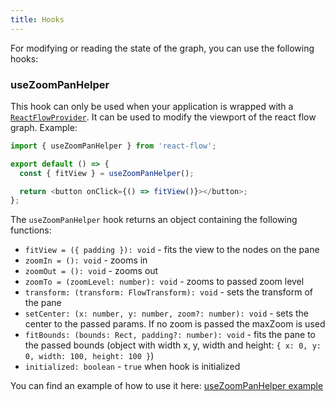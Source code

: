 ```yaml
---
title: Hooks
---
```


<InfoBox title="Note" text="The following hooks are available from version 8.0.0 upwards. You have to use the ReactFlowProvider if you want to use these hooks."/>

For modifying or reading the state of the graph, you can use the following hooks:

### useZoomPanHelper

This hook can only be used when your application is wrapped with a [`ReactFlowProvider`](/docs/api/components/provider/).
It can be used to modify the viewport of the react flow graph. Example:

```javascript
import { useZoomPanHelper } from 'react-flow';

export default () => {
  const { fitView } = useZoomPanHelper();

  return <button onClick={() => fitView()}></button>;
};
```

The `useZoomPanHelper` hook returns an object containing the following functions:

- `fitView = ({ padding }): void` - fits the view to the nodes on the pane
- `zoomIn = (): void` - zooms in
- `zoomOut = (): void` - zooms out
- `zoomTo = (zoomLevel: number): void` - zooms to passed zoom level
- `transform: (transform: FlowTransform): void` - sets the transform of the pane
- `setCenter: (x: number, y: number, zoom?: number): void` - sets the center to the passed params. If no zoom is passed the maxZoom is used
- `fitBounds: (bounds: Rect, padding?: number): void` - fits the pane to the passed bounds (object with width x, y, width and height: `{ x: 0, y: 0, width: 100, height: 100 }`)
- `initialized: boolean` - `true` when hook is initialized

You can find an example of how to use it here: [useZoomPanHelper example](/examples/use-use-pan-helper/)
